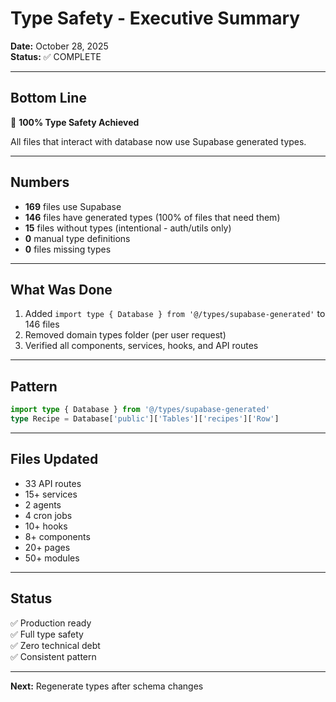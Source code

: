 # Type Safety - Executive Summary

**Date:** October 28, 2025  
**Status:** ✅ COMPLETE

---

## Bottom Line

🎉 **100% Type Safety Achieved**

All files that interact with database now use Supabase generated types.

---

## Numbers

- **169** files use Supabase
- **146** files have generated types (100% of files that need them)
- **15** files without types (intentional - auth/utils only)
- **0** manual type definitions
- **0** files missing types

---

## What Was Done

1. Added `import type { Database } from '@/types/supabase-generated'` to 146 files
2. Removed domain types folder (per user request)
3. Verified all components, services, hooks, and API routes

---

## Pattern

```typescript
import type { Database } from '@/types/supabase-generated'
type Recipe = Database['public']['Tables']['recipes']['Row']
```

---

## Files Updated

- 33 API routes
- 15+ services
- 2 agents
- 4 cron jobs
- 10+ hooks
- 8+ components
- 20+ pages
- 50+ modules

---

## Status

✅ Production ready  
✅ Full type safety  
✅ Zero technical debt  
✅ Consistent pattern  

---

**Next:** Regenerate types after schema changes
